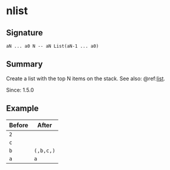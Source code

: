 # nlist

## Signature

`aN ... a0 N -- aN List(aN-1 ... a0)`

## Summary

Create a list with the top N items on the stack. See also: @ref:[list](list.md).

Since: 1.5.0

## Example

| **Before**  | **After**    |
|-------------|--------------|
| `2`         |              |
| `c`         |              |
| `b`         | `(,b,c,)`    |
| `a`         | `a`          |

